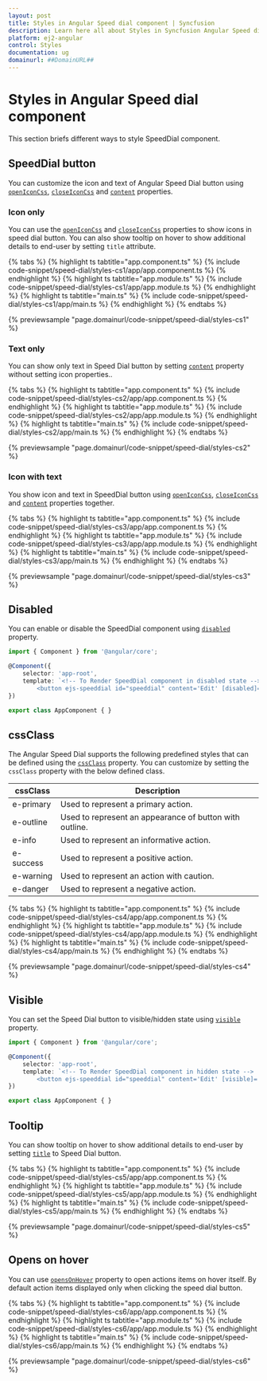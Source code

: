 ```yaml
---
layout: post
title: Styles in Angular Speed dial component | Syncfusion
description: Learn here all about Styles in Syncfusion Angular Speed dial component of Syncfusion Essential JS 2 and more.
platform: ej2-angular
control: Styles 
documentation: ug
domainurl: ##DomainURL##
---
```


# Styles in Angular Speed dial component

This section briefs different ways to style SpeedDial component.

## SpeedDial button

You can customize the icon and text of Angular Speed Dial button using [`openIconCss`](https://ej2.syncfusion.com/angular/documentation/api/speed-dial#openiconcss), [`closeIconCss`](https://ej2.syncfusion.com/angular/documentation/api/speed-dial#closeiconcss) and [`content`](https://ej2.syncfusion.com/angular/documentation/api/speed-dial#content) properties.

### Icon only

You can use the [`openIconCss`](https://ej2.syncfusion.com/angular/documentation/api/speed-dial#openiconcss) and [`closeIconCss`](https://ej2.syncfusion.com/angular/documentation/api/speed-dial#closeiconcss) properties to show icons in speed dial button. You can also show tooltip on hover to show additional details to end-user by setting `title` attribute.

{% tabs %}
{% highlight ts tabtitle="app.component.ts" %}
{% include code-snippet/speed-dial/styles-cs1/app/app.component.ts %}
{% endhighlight %}
{% highlight ts tabtitle="app.module.ts" %}
{% include code-snippet/speed-dial/styles-cs1/app/app.module.ts %}
{% endhighlight %}
{% highlight ts tabtitle="main.ts" %}
{% include code-snippet/speed-dial/styles-cs1/app/main.ts %}
{% endhighlight %}
{% endtabs %}
  
{% previewsample "page.domainurl/code-snippet/speed-dial/styles-cs1" %}

### Text only

You can show only text in Speed Dial button by setting [`content`](https://ej2.syncfusion.com/angular/documentation/api/speed-dial#content) property  without setting icon properties..

{% tabs %}
{% highlight ts tabtitle="app.component.ts" %}
{% include code-snippet/speed-dial/styles-cs2/app/app.component.ts %}
{% endhighlight %}
{% highlight ts tabtitle="app.module.ts" %}
{% include code-snippet/speed-dial/styles-cs2/app/app.module.ts %}
{% endhighlight %}
{% highlight ts tabtitle="main.ts" %}
{% include code-snippet/speed-dial/styles-cs2/app/main.ts %}
{% endhighlight %}
{% endtabs %}
  
{% previewsample "page.domainurl/code-snippet/speed-dial/styles-cs2" %}

### Icon with text

You show icon and text in SpeedDial button using [`openIconCss`](https://ej2.syncfusion.com/angular/documentation/api/speed-dial#openiconcss), [`closeIconCss`](https://ej2.syncfusion.com/angular/documentation/api/speed-dial#closeiconcss) and [`content`](https://ej2.syncfusion.com/angular/documentation/api/speed-dial#content) properties together.

{% tabs %}
{% highlight ts tabtitle="app.component.ts" %}
{% include code-snippet/speed-dial/styles-cs3/app/app.component.ts %}
{% endhighlight %}
{% highlight ts tabtitle="app.module.ts" %}
{% include code-snippet/speed-dial/styles-cs3/app/app.module.ts %}
{% endhighlight %}
{% highlight ts tabtitle="main.ts" %}
{% include code-snippet/speed-dial/styles-cs3/app/main.ts %}
{% endhighlight %}
{% endtabs %}
  
{% previewsample "page.domainurl/code-snippet/speed-dial/styles-cs3" %}

## Disabled

You can enable or disable the SpeedDial component using [`disabled`](https://ej2.syncfusion.com/angular/documentation/api/speed-dial#disabled) property.

```typescript
import { Component } from '@angular/core';

@Component({
    selector: 'app-root',
    template: `<!-- To Render SpeedDial component in disabled state -->
        <button ejs-speeddial id="speeddial" content='Edit' [disabled]='true'></button>`
})

export class AppComponent { }
```

## cssClass

The Angular Speed Dial supports the following predefined styles that can be defined using the [`cssClass`](https://ej2.syncfusion.com/angular/documentation/api/speed-dial#cssclass) property. You can customize by setting the `cssClass` property with the below defined class.

| cssClass | Description |
| -------- | -------- |
| e-primary | Used to represent a primary action. |
| e-outline |  Used to represent an appearance of button with outline. |
| e-info |  Used to represent an informative action. |
| e-success | Used to represent a positive action. |
| e-warning | Used to represent an action with caution. |
| e-danger | Used to represent a negative action. |

{% tabs %}
{% highlight ts tabtitle="app.component.ts" %}
{% include code-snippet/speed-dial/styles-cs4/app/app.component.ts %}
{% endhighlight %}
{% highlight ts tabtitle="app.module.ts" %}
{% include code-snippet/speed-dial/styles-cs4/app/app.module.ts %}
{% endhighlight %}
{% highlight ts tabtitle="main.ts" %}
{% include code-snippet/speed-dial/styles-cs4/app/main.ts %}
{% endhighlight %}
{% endtabs %}
  
{% previewsample "page.domainurl/code-snippet/speed-dial/styles-cs4" %}

## Visible

You can set the Speed Dial button to visible/hidden state using [`visible`](https://ej2.syncfusion.com/angular/documentation/api/speed-dial#visible) property.

```typescript
import { Component } from '@angular/core';

@Component({
    selector: 'app-root',
    template: `<!-- To Render SpeedDial component in hidden state -->
        <button ejs-speeddial id="speeddial" content='Edit' [visible]='false'></button>`
})

export class AppComponent { }
```

## Tooltip

You can show tooltip on hover to show additional details to end-user by setting [`title`](https://ej2.syncfusion.com/angular/documentation/api/speed-dial/speedDialItemModel/#title) to Speed Dial button.

{% tabs %}
{% highlight ts tabtitle="app.component.ts" %}
{% include code-snippet/speed-dial/styles-cs5/app/app.component.ts %}
{% endhighlight %}
{% highlight ts tabtitle="app.module.ts" %}
{% include code-snippet/speed-dial/styles-cs5/app/app.module.ts %}
{% endhighlight %}
{% highlight ts tabtitle="main.ts" %}
{% include code-snippet/speed-dial/styles-cs5/app/main.ts %}
{% endhighlight %}
{% endtabs %}
  
{% previewsample "page.domainurl/code-snippet/speed-dial/styles-cs5" %}

## Opens on hover

You can use [`opensOnHover`](https://ej2.syncfusion.com/angular/documentation/api/speed-dial#opensonhover) property to open actions items on hover itself. By default action items displayed only when clicking the speed dial button.

{% tabs %}
{% highlight ts tabtitle="app.component.ts" %}
{% include code-snippet/speed-dial/styles-cs6/app/app.component.ts %}
{% endhighlight %}
{% highlight ts tabtitle="app.module.ts" %}
{% include code-snippet/speed-dial/styles-cs6/app/app.module.ts %}
{% endhighlight %}
{% highlight ts tabtitle="main.ts" %}
{% include code-snippet/speed-dial/styles-cs6/app/main.ts %}
{% endhighlight %}
{% endtabs %}
  
{% previewsample "page.domainurl/code-snippet/speed-dial/styles-cs6" %}
